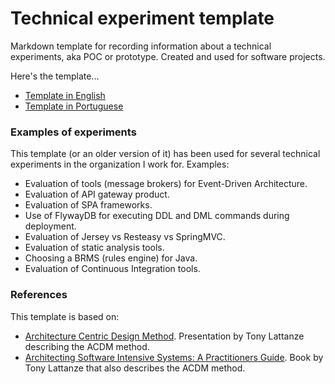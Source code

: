 # Technical experiment template

Markdown template for recording information about a technical experiments, aka POC or prototype. Created and used for
software projects. 

Here's the template...
 - [Template in English](technical-experiment-template.md)
 - [Template in Portuguese](technical-experiment-template_pt-BR.md)

### Examples of experiments

This template (or an older version of it) has been used for several technical experiments in the organization I work for. Examples: 
 - Evaluation of tools (message brokers) for Event-Driven Architecture. 
 - Evaluation of API gateway product.
 - Evaluation of SPA frameworks. 
 - Use of FlywayDB for executing DDL and DML commands during deployment.
 - Evaluation of Jersey vs Resteasy vs SpringMVC.
 - Evaluation of static analysis tools.
 - Choosing a BRMS (rules engine) for Java.
 - Evaluation of Continuous Integration tools.


### References
This template is based on: 
 - [Architecture Centric Design Method](https://resources.sei.cmu.edu/asset_files/Presentation/2006_017_001_24360.pdf). Presentation by Tony Lattanze describing the ACDM method.
 - [Architecting Software Intensive Systems: A Practitioners Guide](https://www.amazon.com/Architecting-Software-Intensive-Systems-Practitioners/dp/1420045695). Book by Tony Lattanze that also describes the ACDM method. 
 
